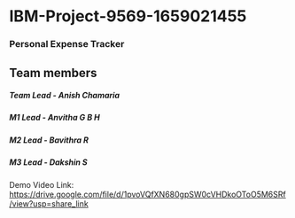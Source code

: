 # IBM-Project-9569-1659021455
### Personal Expense Tracker

## Team members 

##### Team Lead - Anish Chamaria
##### M1 Lead   - Anvitha G B H
##### M2 Lead   - Bavithra R
##### M3 Lead   - Dakshin S

Demo Video Link: https://drive.google.com/file/d/1pvoVQfXN680gpSW0cVHDkoOToO5M6SRf/view?usp=share_link
